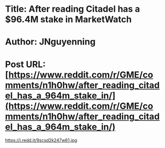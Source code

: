# Title: After reading Citadel has a $96.4M stake in MarketWatch
# Author: JNguyenning
# Post URL: [https://www.reddit.com/r/GME/comments/n1h0hw/after_reading_citadel_has_a_964m_stake_in/](https://www.reddit.com/r/GME/comments/n1h0hw/after_reading_citadel_has_a_964m_stake_in/)


https://i.redd.it/9scsd2k247w61.jpg